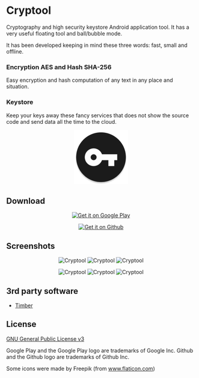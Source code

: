 # Cryptool

Cryptography and high security keystore Android application tool. It has a very useful floating tool and ball/bubble mode.

It has been developed keeping in mind these three words: fast, small and offline. 

### Encryption AES and Hash SHA-256
Easy encryption and hash computation of any text in any place and situation.

### Keystore
Keep your keys away these fancy services that does not show the source code and send data all the time to the cloud.

<p align="center">
  <img src="dev/icon.png?raw=true" alt="Cryptool"/>
</p>

## Download

<p align="center"><a href="https://play.google.com/store/apps/details?id=io.github.nfdz.cryptool">
  <img width="250" src="https://play.google.com/intl/en_us/badges/images/generic/en_badge_web_generic.png?raw=true" alt="Get it on Google Play"/>
</a></p>

<p align="center"><a href="https://github.com/nfdz/Cryptool/releases">
  <img width="250" src="dev/githubBadge.png?raw=true" alt="Get it on Github"/>
</a></p>

## Screenshots

<p align="center">
  <img src="screenshots/1_main.png?raw=true" width="250" alt="Cryptool"/>
  <img src="screenshots/2_main.png?raw=true" width="250" alt="Cryptool"/>
  <img src="screenshots/3_main.png?raw=true" width="250" alt="Cryptool"/>
</p>
<p align="center">
  <img src="screenshots/4_toolball.png?raw=true" width="250" alt="Cryptool"/>
  <img src="screenshots/5_toolball.png?raw=true" width="250" alt="Cryptool"/>
  <img src="screenshots/6_toolball.png?raw=true" width="250" alt="Cryptool"/>
</p>

## 3rd party software
* [Timber](https://github.com/JakeWharton/timber)

## License

[GNU General Public License v3](https://www.gnu.org/licenses/gpl-3.0.en.html "GNU General Public License v3")

Google Play and the Google Play logo are trademarks of Google Inc.
Github and the Github logo are trademarks of Github Inc.

Some icons were made by Freepik (from www.flaticon.com)
